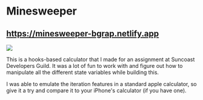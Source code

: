 # Minesweeper

## https://minesweeper-bgrap.netlify.app

![](./src/images/CaptureMineSweeper.PNG)

This is a hooks-based calculator that I made for an assignment at Suncoast Developers Guild. It was a lot of fun to work with and figure out how to manipulate all the different state variables while building this.

I was able to emulate the iteration features in a standard apple calculator, so give it a try and compare it to your iPhone's calculator (if you have one).

 <!-- Fix the margin between the main and the board in CSS so that it only adjusts when more squares are added -->

<!---

In this assignment, you will communicate with a back-end API server to create the user-interface for a Minesweeper clone. It might help to familiarize yourself with the game if you have never played it.

<!-- Objectives

- Understand how state drives changes to an interface in React
- Respond to user events in React
- Understand and use REST APIs
- Use React lifecycle methods
- Understand and interpret API documentation
- Use fetch or axios to perform POST request or

<!-- Requirements:

- Read over the documentation for the API we will be using: https://minesweeper-api.herokuapp.com/

- You will need to interpret the response and render a graphical user interface.
- The API results include an array of arrays (two-dimensional array). These represent rows and columns.
- Consider using flexbox, grid, or an old-fashioned table to organize these.

- Use Insomnia to test out the API. Try "playing" games with the API. This will help you understand the "flow" of the game via the API.

<!---------------------------------------------------------------------->

<!-- Explorer Mode:

- Create a button to create a new game. Use the animated gif above as a user interface guide. Do at least that much, but also feel free to have fun.

<!-- DONE

- Left-clicking a cell performs the check action

<!-- DONE

- Right/secondary clicking a cell performs the flag action

<!-- DONE

When the game status changed to won or lost a victory or failure message - Do not use alert for this. Update the user interface.

<!-- DONE

- Style the cells appropriately.

<!-- DONE

<!---------------------------------------------------------------------->

<!-- Adventure Mode:

Before creating the game, allow the user to choose: - Easy, Medium, or Hard mode.

<!-- DONE

Have fun with the styling. Make it your own.

<!-- DONE

<!---------------------------------------------------------------------->

<!-- Epic Mode:

--------------------------------------Learn how to use localStorage API to store data in - the browser. Use this to allow the user to close - the browser window and come back to a game already - in progress.

<!-- DONE

--------------------------------------Add sound effects.

~ low priority
-->
